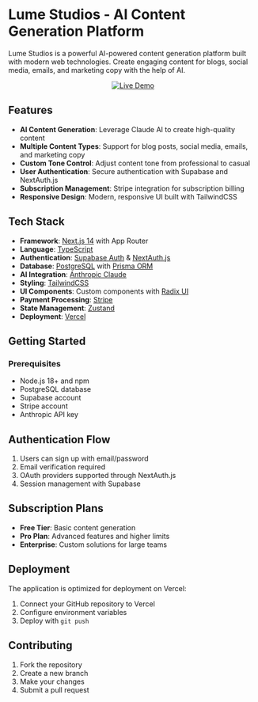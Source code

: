 # Lume Studios - AI Content Generation Platform

Lume Studios is a powerful AI-powered content generation platform built with modern web technologies. Create engaging content for blogs, social media, emails, and marketing copy with the help of AI.

<p align="center">
  <a href="https://lume-studios.vercel.app/">
    <img src="https://img.shields.io/badge/Live_Demo-Visit_Site-2ea44f?style=for-the-badge" alt="Live Demo">
  </a>
</p>

## Features

- **AI Content Generation**: Leverage Claude AI to create high-quality content
- **Multiple Content Types**: Support for blog posts, social media, emails, and marketing copy
- **Custom Tone Control**: Adjust content tone from professional to casual
- **User Authentication**: Secure authentication with Supabase and NextAuth.js
- **Subscription Management**: Stripe integration for subscription billing
- **Responsive Design**: Modern, responsive UI built with TailwindCSS

## Tech Stack

- **Framework**: [Next.js 14](https://nextjs.org/) with App Router
- **Language**: [TypeScript](https://www.typescriptlang.org/)
- **Authentication**: [Supabase Auth](https://supabase.com/auth) & [NextAuth.js](https://next-auth.js.org/)
- **Database**: [PostgreSQL](https://www.postgresql.org/) with [Prisma ORM](https://www.prisma.io/)
- **AI Integration**: [Anthropic Claude](https://www.anthropic.com/)
- **Styling**: [TailwindCSS](https://tailwindcss.com/)
- **UI Components**: Custom components with [Radix UI](https://www.radix-ui.com/)
- **Payment Processing**: [Stripe](https://stripe.com/)
- **State Management**: [Zustand](https://github.com/pmndrs/zustand)
- **Deployment**: [Vercel](https://vercel.com)

## Getting Started

### Prerequisites

- Node.js 18+ and npm
- PostgreSQL database
- Supabase account
- Stripe account
- Anthropic API key

## Authentication Flow

1. Users can sign up with email/password
2. Email verification required
3. OAuth providers supported through NextAuth.js
4. Session management with Supabase

## Subscription Plans

- **Free Tier**: Basic content generation
- **Pro Plan**: Advanced features and higher limits
- **Enterprise**: Custom solutions for large teams

## Deployment

The application is optimized for deployment on Vercel:

1. Connect your GitHub repository to Vercel
2. Configure environment variables
3. Deploy with `git push`

## Contributing

1. Fork the repository
2. Create a new branch
3. Make your changes
4. Submit a pull request
